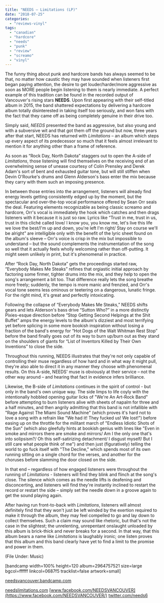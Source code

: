 ```yaml
---
title: "NEEDS – Limitations (LP)"
date: "2018-07-25"
categories: 
  - "reviews-vinyl"
tags: 
  - "canadian"
  - "hardcore"
  - "needs"
  - "punk"
  - "review"
  - "screamo"
  - "vinyl"
---
```


The funny thing about punk and hardcore bands has always seemed to be that, no matter how caustic they may have sounded when listeners first began paying attention, the desire to get louder/harder/more aggressive as soon as MORE people begin listening to them is nearly immediate. A perfect example of this tradition can be found in the recorded output of Vancouver's rising stars **NEEDS**. Upon first appearing with their self-titled album in 2015, the band shattered expectations by delivering a hardcore album totally disinterested in taking itself too seriously, and won fans with the fact that they came off as being completely genuine in their drive too.

Simply said, _NEEDS_ presented the band as aggressive, but also young and with a subversive wit and that got them off the ground but now, three years after that start, NEEDS has returned with _Limitations_ – an album which steps up every aspect of its predecessor so much that it feels almost irrelevant to mention it for anything other than a frame of reference.

As soon as “Rock Day, North Dakota” staggers out to open the A-side of _Limitations_, those listening will find themselves on the receiving end of an overwhelming sense of unease courtesy of Colin Prensley and Derek Adam's sort of bent and exhausted guitar tone, but will still stiffen when Devin O'Rourke's drums and Glenn Alderson's bass enter the mix because they carry with them such an imposing presence.

In between those entries into the arrangement, listeners will already find energy levels getting consistently edged up by the moment, but the spectacular and over-the-top vocal performance offered by Sean Orr seals the deal. Featuring elements recognizable as being classic screamo and hardcore, Orr's vocal is immediately the hook which catches and then drags listeners with it because it is just so raw. Lyrics like “Trust in me, trust in us, trust in this cliché called love/ I know you, you know me, let's live this life we love the best/I'm up and down, you're left I'm right/ Stay on course we'll be alright” are intelligible only with the benefit of the lyric sheet found on the album's sleeve – Orr's voice is crisp in the mix but impossible to understand – but the sound complements the instrumentation of the song so well that it actually feels wholly welcoming rather than off-putting. It might seem unlikely in print, but it's phenomenal in practice.

After ”Rock Day, North Dakota” gets the proceedings started raw, “Everybody Makes Me Steaks” refines that orgiastic initial approach by factoring some firmer, tighter drums into the mix, and they help to open the song's arrangement a bit too. That difference really lets the song breathe more freely; suddenly, the tempo is more manic and frenzied, and Orr's vocal tone seems less ominous or teetering on a dangerous, lunatic fringe. For the right mind, it's great and perfectly intoxicating.

Following the collapse of “Everybody Makes Me Steaks,” NEEDS shifts gears and lets Alderson's bass drive “Sutton Who?” in a more distinctly Pixies-esque direction before “Stop Getting Second Helpings at the Shit Buffet” amps the energy levels to the album's dizziest and most terrifying yet before splicing in some more bookish inspiration without losing a fraction of the band's energy for “Hot Dogs of the Walt Whitman Rest Stop” before the band finally goes out of its way to burn up/burn out as they stand on the shoulders of giants for “List of Inventors Killed by Their Own Inventions” to close the side.

Throughout this running, NEEDS illustrates that they're not only capable of controlling their muse regardless of how hard and in what way it might pull, they're also able to direct it in any manner they choose with phenomenal results. On this A-side, NEEDS' muse is obviously at their service – not the other way around – and hearing that fact in evidence infers brilliance.

Likewise, the B-side of _Limitations_ continues in the spirit of control - but only in the band's own unique way. The side limps to life coyly with the intentionally hobbled opening guitar licks of "We're An Art-Rock Band" before attempting to burn listeners alive with sheets of napalm for three and a half minutes, and then angrily admitting that this band is not infallible with "Rage Against The Miami Sound Machine" (which proves it's hard not to love a song with a refrain like "We had it! They fucked us! We lost!") before easing up on the throttle for the militant march of "Endless Idiotic Shots of the Sun" (which also gleefully hints at bookish genius with lines like "Even in smoke and mirrors there are smoke and mirrors/ Am I the only one that's into solipsism?/ Oh this self-satirizing detachment/ I disgust myself/ But I still care what people think of me") and then just (figuratively) telling the world to go fuck itself with "The Decline," which spends most of its own running sitting on a single chord for the verses, and another for the choruses before slamming the door closed on the side.

In that end – regardless of how engaged listeners were throughout the running of _Limitations_ - listeners will find they blink and flinch at the song's close. The silence which comes as the needle lifts is deafening and disconcerting, and listeners will find they're instantly inclined to restart the record or restart the side – simply set the needle down in a groove again to get the sound playing again.

After having run front-to-back with _Limitations_, listeners will almost definitely find that they won't just be left winded by the exertion required to make it through the album, they may feel compelled to go and lay down to collect themselves. Such a claim may sound like rhetoric, but that's not the case in the slightest; the unrelenting, unrepentant onslaught unloaded by this album is brick-thick and never breaks for a second. In that way, that this album bears a name like _Limitations_ is laughably ironic; one listen proves that this album and this band clearly have yet to find a limit to the promise and power in them.

(File Under: Music)

\[bandcamp width=100% height=120 album=2964757521 size=large bgcol=ffffff linkcol=0687f5 tracklist=false artwork=small\]

[needsvancouver.bandcamp.com](https://needsvancouver.bandcamp.com/)

[needslimitations.com](http://needslimitations.com/) [www.facebook.com/NEEDSVANCOUVER](https://www.facebook.com/NEEDSVANCOUVER/) [twitter.com/needs6](https://twitter.com/needs6)
